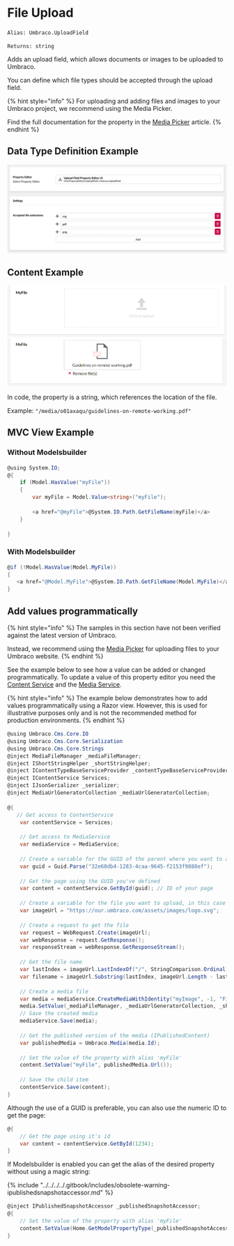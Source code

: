 # File Upload

`Alias: Umbraco.UploadField`

`Returns: string`

Adds an upload field, which allows documents or images to be uploaded to Umbraco.

You can define which file types should be accepted through the upload field.

{% hint style="info" %}
For uploading and adding files and images to your Umbraco project, we recommend using the Media Picker.

Find the full documentation for the property in the [Media Picker](media-picker-3.md) article.
{% endhint %}

## Data Type Definition Example

![File Upload Definition](images/file-upload-definition.png)

## Content Example

![Content Example Empty](../../../../../../10/umbraco-cms/fundamentals/backoffice/property-editors/built-in-property-editors/images/content-example-empty.png) ![Content Example](../../../../../../10/umbraco-cms/fundamentals/backoffice/property-editors/built-in-property-editors/images/File-Upload-content-example.png)

In code, the property is a string, which references the location of the file.

Example: `"/media/o01axaqu/guidelines-on-remote-working.pdf"`

## MVC View Example

### Without Modelsbuilder

```csharp
@using System.IO;
@{
    if (Model.HasValue("myFile"))
    {
        var myFile = Model.Value<string>("myFile");

        <a href="@myFile">@System.IO.Path.GetFileName(myFile)</a>
    }

}
```

### With Modelsbuilder

```csharp
@if (!Model.HasValue(Model.MyFile))
{
   <a href="@Model.MyFile">@System.IO.Path.GetFileName(Model.MyFile)</a>
}
```

## Add values programmatically

{% hint style="info" %}
The samples in this section have not been verified against the latest version of Umbraco.

Instead, we recommend using the [Media Picker](media-picker-3.md) for uploading files to your Umbraco website.
{% endhint %}

See the example below to see how a value can be added or changed programmatically. To update a value of this property editor you need the [Content Service](https://apidocs.umbraco.com/v15/csharp/api/Umbraco.Cms.Core.Services.ContentService.html) and the [Media Service](https://apidocs.umbraco.com/v15/csharp/api/Umbraco.Cms.Core.Services.MediaService.html).

{% hint style="info" %}
The example below demonstrates how to add values programmatically using a Razor view. However, this is used for illustrative purposes only and is not the recommended method for production environments.
{% endhint %}

```csharp
@using Umbraco.Cms.Core.IO
@using Umbraco.Cms.Core.Serialization
@using Umbraco.Cms.Core.Strings
@inject MediaFileManager _mediaFileManager;
@inject IShortStringHelper _shortStringHelper;
@inject IContentTypeBaseServiceProvider _contentTypeBaseServiceProvider;
@inject IContentService Services;
@inject IJsonSerializer _serializer;
@inject MediaUrlGeneratorCollection _mediaUrlGeneratorCollection;

@{
   // Get access to ContentService
    var contentService = Services;

    // Get access to MediaService 
    var mediaService = MediaService;

    // Create a variable for the GUID of the parent where you want to add a child item
    var guid = Guid.Parse("32e60db4-1283-4caa-9645-f2153f9888ef");

    // Get the page using the GUID you've defined
    var content = contentService.GetById(guid); // ID of your page

    // Create a variable for the file you want to upload, in this case the Our Umbraco logo
    var imageUrl = "https://our.umbraco.com/assets/images/logo.svg";

    // Create a request to get the file
    var request = WebRequest.Create(imageUrl);
    var webResponse = request.GetResponse();
    var responseStream = webResponse.GetResponseStream();

    // Get the file name 
    var lastIndex = imageUrl.LastIndexOf("/", StringComparison.Ordinal) + 1;
    var filename = imageUrl.Substring(lastIndex, imageUrl.Length - lastIndex);

    // Create a media file
    var media = mediaService.CreateMediaWithIdentity("myImage", -1, "File");
    media.SetValue(_mediaFileManager, _mediaUrlGeneratorCollection, _shortStringHelper, _contentTypeBaseServiceProvider, Constants.Conventions.Media.File, filename, responseStream);
    // Save the created media 
    mediaService.Save(media);

    // Get the published version of the media (IPublishedContent)
    var publishedMedia = Umbraco.Media(media.Id);

    // Set the value of the property with alias 'myFile' 
    content.SetValue("myFile", publishedMedia.Url());

    // Save the child item
    contentService.Save(content);
}
```

Although the use of a GUID is preferable, you can also use the numeric ID to get the page:

```csharp
@{
    // Get the page using it's id
    var content = contentService.GetById(1234); 
}
```

If Modelsbuilder is enabled you can get the alias of the desired property without using a magic string:

{% include "../../../../.gitbook/includes/obsolete-warning-ipublishedsnapshotaccessor.md" %}

```csharp
@inject IPublishedSnapshotAccessor _publishedSnapshotAccessor;
@{
    // Set the value of the property with alias 'myFile'
    content.SetValue(Home.GetModelPropertyType(_publishedSnapshotAccessor, x => x.MyFile).Alias, publishedMedia.Url();
}
```
